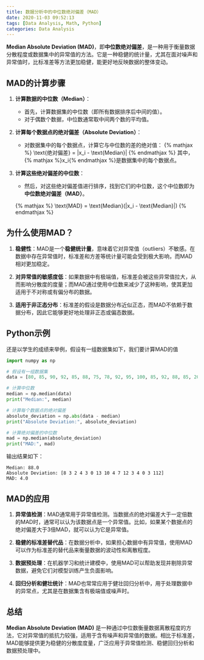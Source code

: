 ```yaml
---
title: 数据分析中的中位数绝对偏差（MAD）
date: 2020-11-03 09:52:13
tags: [Data Analysis, Math, Python]
categories: Data Analysis
---
```



**Median Absolute Deviation (MAD)**，即**中位数绝对偏差**，是一种用于衡量数据分散程度或数据集中的异常值的方法。它是一种稳健的统计量，尤其在面对噪声和异常值时，比标准差等方法更加稳健，能更好地反映数据的整体变动。

## MAD的计算步骤

1. **计算数据的中位数（Median）**：
   - 首先，计算数据集的中位数（即所有数据排序后中间的值）。
   - 对于偶数个数据，中位数通常取中间两个数的平均值。

2. **计算每个数据点的绝对偏差（Absolute Deviation）**：
   - 对数据集中的每个数据点，计算它与中位数的差的绝对值：
   {% mathjax %}
   \text{绝对偏差} = |x_i - \text{Median}|
   {% endmathjax %}
   其中，{% mathjax %}x_i{% endmathjax %}是数据集中的每个数据点。

3. **计算这些绝对偏差的中位数**：
   - 然后，对这些绝对偏差值进行排序，找到它们的中位数，这个中位数即为**中位数绝对偏差（MAD）**。

   {% mathjax %}
   \text{MAD} = \text{Median}(|x_i - \text{Median}|) 
   {% endmathjax %}

## 为什么使用MAD？

1. **稳健性**：MAD是一个**稳健统计量**，意味着它对异常值（outliers）不敏感。在数据中存在异常值时，标准差和方差等统计量可能会受到极大影响，而MAD相对更加稳定。

2. **对异常值的敏感度低**：如果数据中有极端值，标准差会被这些异常值拉大，从而影响分散度的度量；而MAD通过使用中位数来减少了这种影响，使其更加适用于不对称或有偏分布的数据。

3. **适用于非正态分布**：标准差的假设是数据分布近似正态，而MAD不依赖于数据分布，因此它能够更好地处理非正态或偏态数据。

## Python示例

还是以学生的成绩来举例，假设有一组数据集如下，我们要计算MAD的值

``` python
import numpy as np

# 假设有一组数据集
data = [80, 85, 90, 92, 85, 88, 75, 78, 92, 95, 100, 85, 92, 88, 85, 200]

# 计算中位数
median = np.median(data)
print("Median:", median)

# 计算每个数据点的绝对偏差
absolute_deviation = np.abs(data - median)
print("Absolute Deviation:", absolute_deviation)

# 计算绝对偏差的中位数
mad = np.median(absolute_deviation)
print("MAD:", mad)
```

输出结果如下：

```
Median: 88.0
Absolute Deviation: [8 3 2 4 3 0 13 10 4 7 12 3 4 0 3 112]
MAD: 4.0
```

## MAD的应用

1. **异常值检测**：MAD通常用于异常值检测。当数据点的绝对偏差大于一定倍数的MAD时，通常可以认为该数据点是一个异常值。比如，如果某个数据点的绝对偏差大于3倍MAD，就可以认为它是异常值。

2. **稳健的标准差替代品**：在数据分析中，如果担心数据中有异常值，使用MAD可以作为标准差的替代品来衡量数据的波动性和离散程度。

3. **数据预处理**：在机器学习和统计建模中，使用MAD可以帮助发现并剔除异常数据，避免它们对模型训练产生负面影响。

4. **回归分析和健壮统计**：MAD也常常应用于健壮回归分析中，用于处理数据中的异常点，尤其是在数据集含有极端值或噪声时。

## 总结

**Median Absolute Deviation (MAD)** 是一种通过中位数衡量数据离散程度的方法，它对异常值的抵抗力较强，适用于含有噪声和异常值的数据。相比于标准差，MAD能够提供更为稳健的分散度度量，广泛应用于异常值检测、稳健回归分析和数据预处理中。
